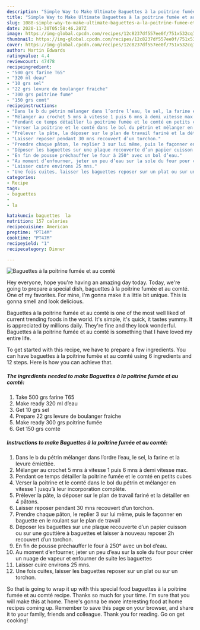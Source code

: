 ```yaml
---
description: "Simple Way to Make Ultimate Baguettes à la poitrine fumée et au comté"
title: "Simple Way to Make Ultimate Baguettes à la poitrine fumée et au comté"
slug: 1088-simple-way-to-make-ultimate-baguettes-a-la-poitrine-fumee-et-au-comte
date: 2020-11-30T05:58:46.287Z
image: https://img-global.cpcdn.com/recipes/12c8237df557ee0f/751x532cq70/baguettes-a-la-poitrine-fumee-et-au-comte-photo-principale-de-la-recette.jpg
thumbnail: https://img-global.cpcdn.com/recipes/12c8237df557ee0f/751x532cq70/baguettes-a-la-poitrine-fumee-et-au-comte-photo-principale-de-la-recette.jpg
cover: https://img-global.cpcdn.com/recipes/12c8237df557ee0f/751x532cq70/baguettes-a-la-poitrine-fumee-et-au-comte-photo-principale-de-la-recette.jpg
author: Martin Edwards
ratingvalue: 4.4
reviewcount: 47478
recipeingredient:
- "500 grs farine T65"
- "320 ml deau"
- "10 grs sel"
- "22 grs levure de boulanger fraiche"
- "300 grs poitrine fume"
- "150 grs comt"
recipeinstructions:
- "Dans le b du pétrin mélanger dans l’ordre l’eau, le sel, la farine et la levure émiettée."
- "Mélanger au crochet 5 mns à vitesse 1 puis 6 mns à demi vitesse max."
- "Pendant ce temps détailler la poitrine fumée et le comté en petits cubes"
- "Verser la poitrine et le comté dans le bol du pétrin et mélanger en vitesse 1 jusqu’à leur incorporation complète."
- "Prélever la pâte, la déposer sur le plan de travail fariné et la détailler en 4 pâtons."
- "Laisser reposer pendant 30 mns recouvert d’un torchon."
- "Prendre chaque pâton, le replier 3 sur lui même, puis le façonner en baguette en le roulant sur le plan de travail"
- "Déposer les baguettes sur une plaque recouverte d’un papier cuisson ou sur une gouttière à baguettes et laisser à nouveau reposer 2h recouvert d’un torchon."
- "En fin de pousse préchauffer le four à 250° avec un bol d’eau."
- "Au moment d’enfourner, jeter un peu d’eau sur la sole du four pour créer un nuage de vapeur et enfourner de suite les baguettes"
- "Laisser cuire environs 25 mns."
- "Une fois cuites, laisser les baguettes reposer sur un plat ou sur un torchon."
categories:
- Recipe
tags:
- baguettes
- 
- la

katakunci: baguettes  la 
nutrition: 157 calories
recipecuisine: American
preptime: "PT14M"
cooktime: "PT47M"
recipeyield: "1"
recipecategory: Dinner

---
```



![Baguettes à la poitrine fumée et au comté](https://img-global.cpcdn.com/recipes/12c8237df557ee0f/751x532cq70/baguettes-a-la-poitrine-fumee-et-au-comte-photo-principale-de-la-recette.jpg)

Hey everyone, hope you're having an amazing day today. Today, we're going to prepare a special dish, baguettes à la poitrine fumée et au comté. One of my favorites. For mine, I'm gonna make it a little bit unique. This is gonna smell and look delicious.

Baguettes à la poitrine fumée et au comté is one of the most well liked of current trending foods in the world. It's simple, it's quick, it tastes yummy. It is appreciated by millions daily. They're fine and they look wonderful. Baguettes à la poitrine fumée et au comté is something that I have loved my entire life.




To get started with this recipe, we have to prepare a few ingredients. You can have baguettes à la poitrine fumée et au comté using 6 ingredients and 12 steps. Here is how you can achieve that.

<!--inarticleads1-->

##### The ingredients needed to make Baguettes à la poitrine fumée et au comté:

1. Take 500 grs farine T65
1. Make ready 320 ml d’eau
1. Get 10 grs sel
1. Prepare 22 grs levure de boulanger fraiche
1. Make ready 300 grs poitrine fumée
1. Get 150 grs comté




<!--inarticleads2-->

##### Instructions to make Baguettes à la poitrine fumée et au comté:

1. Dans le b du pétrin mélanger dans l’ordre l’eau, le sel, la farine et la levure émiettée.
1. Mélanger au crochet 5 mns à vitesse 1 puis 6 mns à demi vitesse max.
1. Pendant ce temps détailler la poitrine fumée et le comté en petits cubes
1. Verser la poitrine et le comté dans le bol du pétrin et mélanger en vitesse 1 jusqu’à leur incorporation complète.
1. Prélever la pâte, la déposer sur le plan de travail fariné et la détailler en 4 pâtons.
1. Laisser reposer pendant 30 mns recouvert d’un torchon.
1. Prendre chaque pâton, le replier 3 sur lui même, puis le façonner en baguette en le roulant sur le plan de travail
1. Déposer les baguettes sur une plaque recouverte d’un papier cuisson ou sur une gouttière à baguettes et laisser à nouveau reposer 2h recouvert d’un torchon.
1. En fin de pousse préchauffer le four à 250° avec un bol d’eau.
1. Au moment d’enfourner, jeter un peu d’eau sur la sole du four pour créer un nuage de vapeur et enfourner de suite les baguettes
1. Laisser cuire environs 25 mns.
1. Une fois cuites, laisser les baguettes reposer sur un plat ou sur un torchon.




So that is going to wrap it up with this special food baguettes à la poitrine fumée et au comté recipe. Thanks so much for your time. I'm sure that you will make this at home. There's gonna be more interesting food at home recipes coming up. Remember to save this page on your browser, and share it to your family, friends and colleague. Thank you for reading. Go on get cooking!
